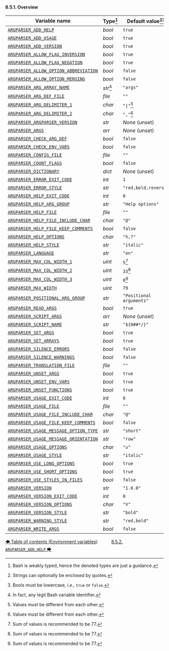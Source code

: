 #### 8.5.1. Overview

| Variable name                                                                      | Type[^14]  | Default value[^15][^16]  |
| ---------------------------------------------------------------------------------- | ---------- | ------------------------ |
| [`ARGPARSER_ADD_HELP`](environment_variables.md#852-argparser_add_help)                                    | *bool*     | `true`                   |
| [`ARGPARSER_ADD_USAGE`](environment_variables.md#853-argparser_add_usage)                                  | *bool*     | `true`                   |
| [`ARGPARSER_ADD_VERSION`](environment_variables.md#854-argparser_add_version)                              | *bool*     | `true`                   |
| [`ARGPARSER_ALLOW_FLAG_INVERSION`](environment_variables.md#855-argparser_allow_flag_inversion)            | *bool*     | `true`                   |
| [`ARGPARSER_ALLOW_FLAG_NEGATION`](environment_variables.md#856-argparser_allow_flag_negation)              | *bool*     | `true`                   |
| [`ARGPARSER_ALLOW_OPTION_ABBREVIATION`](environment_variables.md#857-argparser_allow_option_abbreviation)  | *bool*     | `false`                  |
| [`ARGPARSER_ALLOW_OPTION_MERGING`](environment_variables.md#858-argparser_allow_option_merging)            | *bool*     | `false`                  |
| [`ARGPARSER_ARG_ARRAY_NAME`](environment_variables.md#859-argparser_arg_array_name)                        | *str*[^17] | `"args"`                 |
| [`ARGPARSER_ARG_DEF_FILE`](environment_variables.md#8510-argparser_arg_def_file)                           | *file*     | `""`                     |
| [`ARGPARSER_ARG_DELIMITER_1`](environment_variables.md#8511-argparser_arg_delimiter_1)                     | *char*     | `"\|"`[^18]              |
| [`ARGPARSER_ARG_DELIMITER_2`](environment_variables.md#8512-argparser_arg_delimiter_2)                     | *char*     | `","`[^18]               |
| [`ARGPARSER_ARGPARSER_VERSION`](environment_variables.md#8513-argparser_argparser_version)                 | *str*      | *None* (unset)           |
| [`ARGPARSER_ARGS`](environment_variables.md#8514-argparser_args)                                           | *arr*      | *None* (unset)           |
| [`ARGPARSER_CHECK_ARG_DEF`](environment_variables.md#8515-argparser_check_arg_def)                         | *bool*     | `false`                  |
| [`ARGPARSER_CHECK_ENV_VARS`](environment_variables.md#8516-argparser_check_env_vars)                       | *bool*     | `false`                  |
| [`ARGPARSER_CONFIG_FILE`](environment_variables.md#8517-argparser_config_file)                             | *file*     | `""`                     |
| [`ARGPARSER_COUNT_FLAGS`](environment_variables.md#8518-argparser_count_flags)                             | *bool*     | `false`                  |
| [`ARGPARSER_DICTIONARY`](environment_variables.md#8519-argparser_dictionary)                               | *dict*     | *None* (unset)           |
| [`ARGPARSER_ERROR_EXIT_CODE`](environment_variables.md#8520-argparser_error_exit_code)                     | *int*      | `1`                      |
| [`ARGPARSER_ERROR_STYLE`](environment_variables.md#8521-argparser_error_style)                             | *str*      | `"red,bold,reverse"`     |
| [`ARGPARSER_HELP_EXIT_CODE`](environment_variables.md#8523-argparser_help_exit_code)                       | *int*      | `0`                      |
| [`ARGPARSER_HELP_ARG_GROUP`](environment_variables.md#8522-argparser_help_arg_group)                       | *str*      | `"Help options"`         |
| [`ARGPARSER_HELP_FILE`](environment_variables.md#8524-argparser_help_file)                                 | *file*     | `""`                     |
| [`ARGPARSER_HELP_FILE_INCLUDE_CHAR`](environment_variables.md#8525-argparser_help_file_include_char)       | *char*     | `"@"`                    |
| [`ARGPARSER_HELP_FILE_KEEP_COMMENTS`](environment_variables.md#8526-argparser_help_file_keep_comments)     | *bool*     | `false`                  |
| [`ARGPARSER_HELP_OPTIONS`](environment_variables.md#8527-argparser_help_options)                           | *char*     | `"h,?"`                  |
| [`ARGPARSER_HELP_STYLE`](environment_variables.md#8528-argparser_help_style)                               | *str*      | `"italic"`               |
| [`ARGPARSER_LANGUAGE`](environment_variables.md#8529-argparser_language)                                   | *str*      | `"en"`                   |
| [`ARGPARSER_MAX_COL_WIDTH_1`](environment_variables.md#8530-argparser_max_col_width_1)                     | *uint*     | `5`[^19]                 |
| [`ARGPARSER_MAX_COL_WIDTH_2`](environment_variables.md#8531-argparser_max_col_width_2)                     | *uint*     | `33`[^19]                |
| [`ARGPARSER_MAX_COL_WIDTH_3`](environment_variables.md#8532-argparser_max_col_width_3)                     | *uint*     | `0`[^19]                 |
| [`ARGPARSER_MAX_WIDTH`](environment_variables.md#8533-argparser_max_width)                                 | *uint*     | `79`                     |
| [`ARGPARSER_POSITIONAL_ARG_GROUP`](environment_variables.md#8534-argparser_positional_arg_group)           | *str*      | `"Positional arguments"` |
| [`ARGPARSER_READ_ARGS`](environment_variables.md#8535-argparser_read_args)                                 | *bool*     | `true`                   |
| [`ARGPARSER_SCRIPT_ARGS`](environment_variables.md#8536-argparser_script_args)                             | *arr*      | *None* (unset)           |
| [`ARGPARSER_SCRIPT_NAME`](environment_variables.md#8537-argparser_script_name)                             | *str*      | `"${0##*/}"`             |
| [`ARGPARSER_SET_ARGS`](environment_variables.md#8538-argparser_set_args)                                   | *bool*     | `true`                   |
| [`ARGPARSER_SET_ARRAYS`](environment_variables.md#8539-argparser_set_arrays)                               | *bool*     | `true`                   |
| [`ARGPARSER_SILENCE_ERRORS`](environment_variables.md#8540-argparser_silence_errors)                       | *bool*     | `false`                  |
| [`ARGPARSER_SILENCE_WARNINGS`](environment_variables.md#8541-argparser_silence_warnings)                   | *bool*     | `false`                  |
| [`ARGPARSER_TRANSLATION_FILE`](environment_variables.md#8542-argparser_translation_file)                   | *file*     | `""`                     |
| [`ARGPARSER_UNSET_ARGS`](environment_variables.md#8543-argparser_unset_args)                               | *bool*     | `true`                   |
| [`ARGPARSER_UNSET_ENV_VARS`](environment_variables.md#8544-argparser_unset_env_vars)                       | *bool*     | `true`                   |
| [`ARGPARSER_UNSET_FUNCTIONS`](environment_variables.md#8545-argparser_unset_functions)                     | *bool*     | `true`                   |
| [`ARGPARSER_USAGE_EXIT_CODE`](environment_variables.md#8546-argparser_usage_exit_code)                     | *int*      | `0`                      |
| [`ARGPARSER_USAGE_FILE`](environment_variables.md#8547-argparser_usage_file)                               | *file*     | `""`                     |
| [`ARGPARSER_USAGE_FILE_INCLUDE_CHAR`](environment_variables.md#8548-argparser_usage_file_include_char)     | *char*     | `"@"`                    |
| [`ARGPARSER_USAGE_FILE_KEEP_COMMENTS`](environment_variables.md#8549-argparser_usage_file_keep_comments)   | *bool*     | `false`                  |
| [`ARGPARSER_USAGE_MESSAGE_OPTION_TYPE`](environment_variables.md#8550-argparser_usage_message_option_type) | *str*      | `"short"`                |
| [`ARGPARSER_USAGE_MESSAGE_ORIENTATION`](environment_variables.md#8551-argparser_usage_message_orientation) | *str*      | `"row"`                  |
| [`ARGPARSER_USAGE_OPTIONS`](environment_variables.md#8552-argparser_usage_options)                         | *char*     | `"u"`                    |
| [`ARGPARSER_USAGE_STYLE`](environment_variables.md#8553-argparser_usage_style)                             | *str*      | `"italic"`               |
| [`ARGPARSER_USE_LONG_OPTIONS`](environment_variables.md#8554-argparser_use_long_options)                   | *bool*     | `true`                   |
| [`ARGPARSER_USE_SHORT_OPTIONS`](environment_variables.md#8555-argparser_use_short_options)                 | *bool*     | `true`                   |
| [`ARGPARSER_USE_STYLES_IN_FILES`](environment_variables.md#8556-argparser_use_styles_in_files)             | *bool*     | `false`                  |
| [`ARGPARSER_VERSION`](environment_variables.md#8557-argparser_version)                                     | *str*      | `"1.0.0"`                |
| [`ARGPARSER_VERSION_EXIT_CODE`](environment_variables.md#8558-argparser_version_exit_code)                 | *int*      | `0`                      |
| [`ARGPARSER_VERSION_OPTIONS`](environment_variables.md#8559-argparser_version_options)                     | *char*     | `"V"`                    |
| [`ARGPARSER_VERSION_STYLE`](environment_variables.md#8560-argparser_version_style)                         | *str*      | `"bold"`                 |
| [`ARGPARSER_WARNING_STYLE`](environment_variables.md#8561-argparser_warning_style)                         | *str*      | `"red,bold"`             |
| [`ARGPARSER_WRITE_ARGS`](environment_variables.md#8562-argparser_write_args)                               | *bool*     | `false`                  |

[^14]: Bash is weakly typed, hence the denoted types are just a guidance.
[^15]: Strings can optionally be enclosed by quotes.
[^16]: Bools must be lowercase, *i.e.*, `true` or `false`.
[^17]: In fact, any legit Bash variable identifier.
[^18]: Values must be different from each other.
[^19]: Sum of values is recommended to be 77.

[&#129092;&nbsp;Table of contents (Environment variables)](toc.md)
&nbsp;&nbsp;&nbsp;&nbsp;&nbsp;&nbsp;&nbsp;&nbsp;&nbsp;&nbsp;[8.5.2. `ARGPARSER_ADD_HELP`&nbsp;&#129094;](environment_variables.md)
